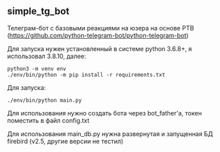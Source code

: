 ## simple_tg_bot

Телеграм-бот с базовыми реакциями на юзера на основе PTB (https://github.com/python-telegram-bot/python-telegram-bot)

Для запуска нужен установленный в системе python 3.6.8+, я использовал 3.8.10, далее:

```
python3 -m venv env
./env/bin/python -m pip install -r requirements.txt 
```

Для запуска:
```
./env/bin/python main.py
```

Для использования нужно создать бота через bot_father'а, токен поместить в файл config.txt

Для использования main_db.py нужна развернутая и запущенная БД firebird (v2.5, другие версии не тестил)